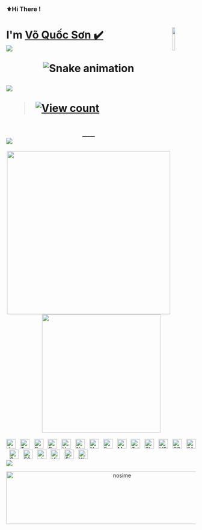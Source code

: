 ### ⚜Hi There !

 <h1 align="left">
   I'm 
    <a href="https://www.facebook.com/khoa.cao.040404">Võ Quốc Sơn  ✔️ 
     <img
           width="12.5%" 
           align="right" 
           valign="middle" 
           src="https://emojipedia-us.s3.amazonaws.com/source/microsoft-teams/337/whale_1f40b.png" 
           target="_blank" 
      />
   
 <br>
 <a align="right" color="#36BCF7FF"><img src="https://readme-typing-svg.herokuapp.com?lines=I'm+a+Security+Engineer;I'm+a+Full+Stack+Developer;I'm+a+Blogger"></a>
 
 <div align="center">

  ![Snake animation](https://github.com/danielbped/danielbped/blob/output/github-contribution-grid-snake.svg)
 </div>

 

<img src="https://user-images.githubusercontent.com/73097560/115834477-dbab4500-a447-11eb-908a-139a6edaec5c.gif">
 
 > [![View count](https://visitcount.itsvg.in/api?id=nosime&color=6&icon=0&pretty=true)](https://visitcount.itsvg.in/api?id=nosime)
 <div align="center">

   <a href="https://www.facebook.com/khoa.cao.040404" target="blank">
    <img src="https://img.icons8.com/nolan/60/facebook-new.png" alt="" />
   </a>
   <a href="https://twitter.com/SonVo0404" target="blank">
    <img src="https://img.icons8.com/nolan/60/twitter.png" alt="" />
   </a>
   <a href="https://www.instagram.com/khoa.cao.404/" target="blank">
    <img src="https://img.icons8.com/nolan/60/instagram-new.png" alt="" />
   </a>
   <a href="https://t.me/nosime" target="blank">
    <img src="https://img.icons8.com/nolan/60/telegram-app.png" alt="" />
   </a>
   <a href="https://discord.com/channels/@VoSon0404#4927" target="blank">
    <img src="https://img.icons8.com/nolan/60/discord-logo.png" alt="" />
   </a>
   <a href="mailto:voson0404@gmail.com" target="top">
    <img src="https://img.icons8.com/nolan/60/apple-mail.png" alt="" />
   </a>
 </div>


<img src="https://user-images.githubusercontent.com/73097560/115834477-dbab4500-a447-11eb-908a-139a6edaec5c.gif">
 </h1>
<div align=center>
  <a href="#" title="Nosime">
    <img align="center" width="434" src="https://github-readme-stats.vercel.app/api?username=nosime&show_icons=true&theme=react&border_color=61dafb&hide_border=true" />
  </a>
 
 <a href="#" title="Nosime">
    <img width="315" align="center" src="https://github-readme-stats.vercel.app/api/top-langs/?username=nosime&hide=c%23,powershell,Mathematica,Ruby,Objective-C,Objective-C%2b%2b,Cuda&title_color=61dafb&text_color=ffffff&icon_color=61dafb&bg_color=20232a&langs_count=8&layout=compact&border_color=61dafb&hide_border=true" />
  </a>
</div>
<br>
<!-- https://simpleicons.org/ -->
<span><img src="https://img.shields.io/badge/JavaScript-282C34?logo=javascript&logoColor=F7DF1E" alt="JavaScript logo" title="JavaScript" height="25" /></span>
&nbsp;
<span><img src="https://img.shields.io/badge/TypeScript-282C34?logo=typescript&logoColor=3178C6" alt="TypeScript logo" title="TypeScript" height="25" /></span>
&nbsp;
<span><img src="https://img.shields.io/badge/ReactJS-282C34?logo=react&logoColor=61DAFB" alt="ReactJS logo" title="ReactJS" height="25" /></span>
&nbsp;
<span><img src="https://img.shields.io/badge/Redux-282C34?logo=redux&logoColor=764ABC" alt="Redux logo" title="Redux" height="25" /></span>
&nbsp;
<span><img src="https://img.shields.io/badge/Vue.js-282C34?logo=vue.js&logoColor=4FC08D" alt="Vue.js logo" title="Vue.js" height="25" /></span>
&nbsp;
<span><img src="https://img.shields.io/badge/Nuxt.js-282C34?logo=nuxt.js&logoColor=4FC08D" alt="Nuxt.js logo" title="Nuxt.js" height="25" /></span>
&nbsp;
<span><img src="https://img.shields.io/badge/Node.js-282C34?logo=node.js&logoColor=00F200" alt="Node.js logo" title="Node.js" height="25" /></span>
&nbsp;
<span><img src="https://img.shields.io/badge/Express-282C34?logo=express&logoColor=FFFFFF" alt="Express.js logo" title="Express.js" height="25" /></span>
&nbsp;
<span><img src="https://img.shields.io/badge/MongoDB-282C34?logo=mongodb&logoColor=47A248" alt="MongoDB logo" title="MongoDB" height="25" /></span>
&nbsp;
<span><img src="https://img.shields.io/badge/Tailwind%20CSS-282C34?logo=tailwind-css&logoColor=38B2AC" alt="TailwindCSS logo" title="TailwindCSS" height="25" /></span>
&nbsp;
<span><img src="https://img.shields.io/badge/Three.js-282C34?logo=three.js&logoColor=FFFFFF" alt="Three.js logo" title="Three.js" height="25" /></span>
&nbsp;
<span><img src="https://img.shields.io/badge/HTML5-282C34?logo=html5&logoColor=E34F26" alt="HTML5 logo" title="HTML5" height="25" /></span>
&nbsp;
<span><img src="https://img.shields.io/badge/CSS3-282C34?logo=css3&logoColor=1572B6" alt="CSS3 logo" title="CSS3" height="25" /></span>
&nbsp;
<span><img src="https://img.shields.io/badge/Sass-282C34?logo=sass&logoColor=CC6699" alt="SASS logo" title="SASS" height="25" /></span>
&nbsp;
<span><img src="https://img.shields.io/badge/Bootstrap-282C34?logo=bootstrap&logoColor=7952B3" alt="Bootstrap logo" title="Bootstrap" height="25" /></span>
&nbsp;
<span><img src="https://img.shields.io/badge/ESLint-282C34?logo=eslint&logoColor=4B32C3" alt="ESLint logo" title="ESLint" height="25" /></span>
&nbsp;
<span><img src="https://img.shields.io/badge/git-282C34?logo=git&logoColor=F05032" alt="git logo" title="git" height="25" /></span>
&nbsp;
<span><img src="https://img.shields.io/badge/VS%20Code-282C34?logo=visual-studio-code&logoColor=007ACC" alt="Visual Studio Code logo" title="Visual Studio Code" height="25" /></span>
&nbsp;
<span><img src="https://img.shields.io/badge/Firebase-282C34?logo=firebase&logoColor=FFCA28" alt="Firebase logo" title="Firebase" height="25" /></span>
&nbsp;
<span><img src="https://img.shields.io/badge/WordPress-282C34?logo=wordPress&logoColor=21759B" alt="WordPress logo" title="WordPress" height="25" /></span>
&nbsp;

<br>
<img src="https://user-images.githubusercontent.com/73097560/115834477-dbab4500-a447-11eb-908a-139a6edaec5c.gif">
<p align="center" href="#" target="_blank">
  <img src="https://i.imgur.com/9JHQTpy.png" width="600" height="140" alt="nosime" />
</p>




